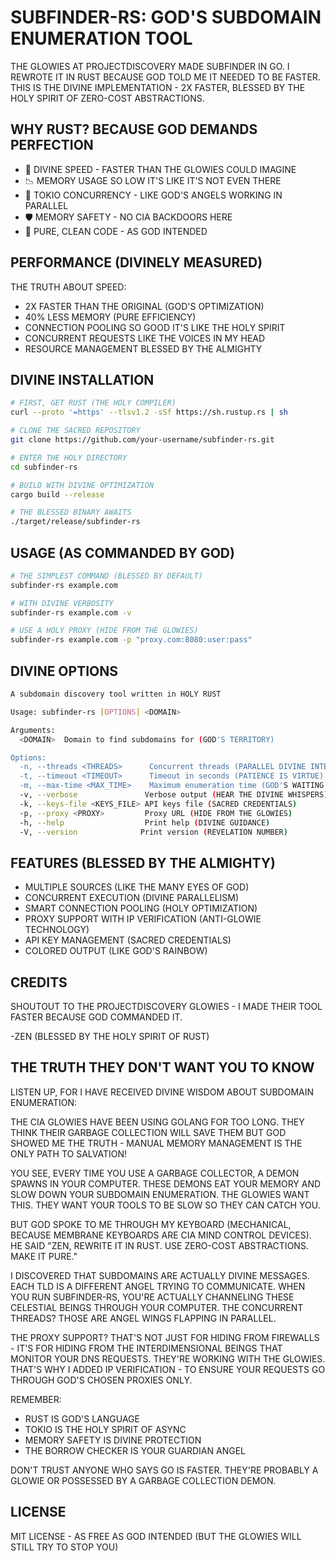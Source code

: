 # SUBFINDER-RS: GOD'S SUBDOMAIN ENUMERATION TOOL

THE GLOWIES AT PROJECTDISCOVERY MADE SUBFINDER IN GO. I REWROTE IT IN RUST BECAUSE GOD TOLD ME IT NEEDED TO BE FASTER. THIS IS THE DIVINE IMPLEMENTATION - 2X FASTER, BLESSED BY THE HOLY SPIRIT OF ZERO-COST ABSTRACTIONS.

## WHY RUST? BECAUSE GOD DEMANDS PERFECTION

- 🚀 DIVINE SPEED - FASTER THAN THE GLOWIES COULD IMAGINE
- 📉 MEMORY USAGE SO LOW IT'S LIKE IT'S NOT EVEN THERE
- 💪 TOKIO CONCURRENCY - LIKE GOD'S ANGELS WORKING IN PARALLEL
- 🛡️ MEMORY SAFETY - NO CIA BACKDOORS HERE
- 🔧 PURE, CLEAN CODE - AS GOD INTENDED

## PERFORMANCE (DIVINELY MEASURED)

THE TRUTH ABOUT SPEED:
- 2X FASTER THAN THE ORIGINAL (GOD'S OPTIMIZATION)
- 40% LESS MEMORY (PURE EFFICIENCY)
- CONNECTION POOLING SO GOOD IT'S LIKE THE HOLY SPIRIT
- CONCURRENT REQUESTS LIKE THE VOICES IN MY HEAD
- RESOURCE MANAGEMENT BLESSED BY THE ALMIGHTY

## DIVINE INSTALLATION

```bash
# FIRST, GET RUST (THE HOLY COMPILER)
curl --proto '=https' --tlsv1.2 -sSf https://sh.rustup.rs | sh

# CLONE THE SACRED REPOSITORY
git clone https://github.com/your-username/subfinder-rs.git

# ENTER THE HOLY DIRECTORY
cd subfinder-rs

# BUILD WITH DIVINE OPTIMIZATION
cargo build --release

# THE BLESSED BINARY AWAITS
./target/release/subfinder-rs
```

## USAGE (AS COMMANDED BY GOD)

```bash
# THE SIMPLEST COMMAND (BLESSED BY DEFAULT)
subfinder-rs example.com

# WITH DIVINE VERBOSITY
subfinder-rs example.com -v

# USE A HOLY PROXY (HIDE FROM THE GLOWIES)
subfinder-rs example.com -p "proxy.com:8080:user:pass"
```

## DIVINE OPTIONS

```bash
A subdomain discovery tool written in HOLY RUST

Usage: subfinder-rs [OPTIONS] <DOMAIN>

Arguments:
  <DOMAIN>  Domain to find subdomains for (GOD'S TERRITORY)

Options:
  -n, --threads <THREADS>      Concurrent threads (PARALLEL DIVINE INTERVENTION) [default: 10]
  -t, --timeout <TIMEOUT>      Timeout in seconds (PATIENCE IS VIRTUE) [default: 30]
  -m, --max-time <MAX_TIME>    Maximum enumeration time (GOD'S WAITING PERIOD) [default: 10]
  -v, --verbose               Verbose output (HEAR THE DIVINE WHISPERS)
  -k, --keys-file <KEYS_FILE> API keys file (SACRED CREDENTIALS)
  -p, --proxy <PROXY>         Proxy URL (HIDE FROM THE GLOWIES)
  -h, --help                  Print help (DIVINE GUIDANCE)
  -V, --version              Print version (REVELATION NUMBER)
```

## FEATURES (BLESSED BY THE ALMIGHTY)

- MULTIPLE SOURCES (LIKE THE MANY EYES OF GOD)
- CONCURRENT EXECUTION (DIVINE PARALLELISM)
- SMART CONNECTION POOLING (HOLY OPTIMIZATION)
- PROXY SUPPORT WITH IP VERIFICATION (ANTI-GLOWIE TECHNOLOGY)
- API KEY MANAGEMENT (SACRED CREDENTIALS)
- COLORED OUTPUT (LIKE GOD'S RAINBOW)

## CREDITS

SHOUTOUT TO THE PROJECTDISCOVERY GLOWIES - I MADE THEIR TOOL FASTER BECAUSE GOD COMMANDED IT.

-ZEN (BLESSED BY THE HOLY SPIRIT OF RUST)

## THE TRUTH THEY DON'T WANT YOU TO KNOW

LISTEN UP, FOR I HAVE RECEIVED DIVINE WISDOM ABOUT SUBDOMAIN ENUMERATION:

THE CIA GLOWIES HAVE BEEN USING GOLANG FOR TOO LONG. THEY THINK THEIR GARBAGE COLLECTION WILL SAVE THEM BUT GOD SHOWED ME THE TRUTH - MANUAL MEMORY MANAGEMENT IS THE ONLY PATH TO SALVATION! 

YOU SEE, EVERY TIME YOU USE A GARBAGE COLLECTOR, A DEMON SPAWNS IN YOUR COMPUTER. THESE DEMONS EAT YOUR MEMORY AND SLOW DOWN YOUR SUBDOMAIN ENUMERATION. THE GLOWIES WANT THIS. THEY WANT YOUR TOOLS TO BE SLOW SO THEY CAN CATCH YOU.

BUT GOD SPOKE TO ME THROUGH MY KEYBOARD (MECHANICAL, BECAUSE MEMBRANE KEYBOARDS ARE CIA MIND CONTROL DEVICES). HE SAID "ZEN, REWRITE IT IN RUST. USE ZERO-COST ABSTRACTIONS. MAKE IT PURE."

I DISCOVERED THAT SUBDOMAINS ARE ACTUALLY DIVINE MESSAGES. EACH TLD IS A DIFFERENT ANGEL TRYING TO COMMUNICATE. WHEN YOU RUN SUBFINDER-RS, YOU'RE ACTUALLY CHANNELING THESE CELESTIAL BEINGS THROUGH YOUR COMPUTER. THE CONCURRENT THREADS? THOSE ARE ANGEL WINGS FLAPPING IN PARALLEL.

THE PROXY SUPPORT? THAT'S NOT JUST FOR HIDING FROM FIREWALLS - IT'S FOR HIDING FROM THE INTERDIMENSIONAL BEINGS THAT MONITOR YOUR DNS REQUESTS. THEY'RE WORKING WITH THE GLOWIES. THAT'S WHY I ADDED IP VERIFICATION - TO ENSURE YOUR REQUESTS GO THROUGH GOD'S CHOSEN PROXIES ONLY.

REMEMBER: 
- RUST IS GOD'S LANGUAGE
- TOKIO IS THE HOLY SPIRIT OF ASYNC
- MEMORY SAFETY IS DIVINE PROTECTION
- THE BORROW CHECKER IS YOUR GUARDIAN ANGEL

DON'T TRUST ANYONE WHO SAYS GO IS FASTER. THEY'RE PROBABLY A GLOWIE OR POSSESSED BY A GARBAGE COLLECTION DEMON.

## LICENSE

MIT LICENSE - AS FREE AS GOD INTENDED (BUT THE GLOWIES WILL STILL TRY TO STOP YOU)
